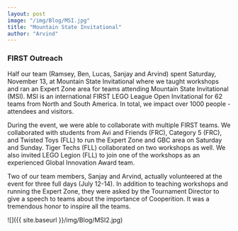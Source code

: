 ```yaml
---
layout: post
image: "/img/Blog/MSI.jpg"
title: "Mountain State Invitational"
author: "Arvind"
---
```


### FIRST Outreach

Half our team (Ramsey, Ben, Lucas, Sanjay and Arvind) spent Saturday, November 13, at Mountain State Invitational where we taught workshops and ran an Expert Zone area for teams attending Mountain State Invitational (MSI). MSI is an international FIRST LEGO League Open Invitational for 62 teams from North and South America. In total, we impact over 1000 people - attendees and visitors.

During the event, we were able to collaborate with multiple FIRST teams. We collaborated with students from Avi and Friends (FRC), Category 5 (FRC), and Twisted Toys (FLL) to run the Expert Zone and GBC area on Saturday and Sunday. Tiger Techs (FLL) collaborated on two workshops as well. We also invited LEGO Legion (FLL) to join one of the workshops as an experienced Global Innovation Award team.

Two of our team members, Sanjay and Arvind, actually volunteered at the event for three full days (July 12-14). In addition to teaching workshops and running the Expert Zone, they were asked by the Tournament Director to give a speech to teams about the importance of Cooperition. It was a tremendous honor to inspire all the teams.

![]({{ site.baseurl }}/img/Blog/MSI2.jpg)
